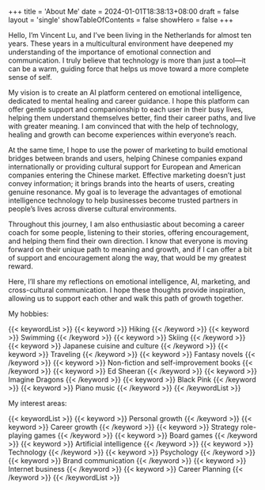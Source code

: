 +++
title = 'About Me'
date = 2024-01-01T18:38:13+08:00
draft = false
layout = 'single'
showTableOfContents = false
showHero = false
+++


Hello, I’m Vincent Lu, and I’ve been living in the Netherlands for almost ten years. These years in a multicultural environment have deepened my understanding of the importance of emotional connection and communication. I truly believe that technology is more than just a tool—it can be a warm, guiding force that helps us move toward a more complete sense of self.

My vision is to create an AI platform centered on emotional intelligence, dedicated to mental healing and career guidance. I hope this platform can offer gentle support and companionship to each user in their busy lives, helping them understand themselves better, find their career paths, and live with greater meaning. I am convinced that with the help of technology, healing and growth can become experiences within everyone’s reach.

At the same time, I hope to use the power of marketing to build emotional bridges between brands and users, helping Chinese companies expand internationally or providing cultural support for European and American companies entering the Chinese market. Effective marketing doesn’t just convey information; it brings brands into the hearts of users, creating genuine resonance. My goal is to leverage the advantages of emotional intelligence technology to help businesses become trusted partners in people’s lives across diverse cultural environments.

Throughout this journey, I am also enthusiastic about becoming a career coach for some people, listening to their stories, offering encouragement, and helping them find their own direction. I know that everyone is moving forward on their unique path to meaning and growth, and if I can offer a bit of support and encouragement along the way, that would be my greatest reward.

Here, I’ll share my reflections on emotional intelligence, AI, marketing, and cross-cultural communication. I hope these thoughts provide inspiration, allowing us to support each other and walk this path of growth together.

My hobbies:

{{< keywordList >}}
{{< keyword >}} Hiking {{< /keyword >}}
{{< keyword >}} Swimming {{< /keyword >}}
{{< keyword >}} Skiing {{< /keyword >}}
{{< keyword >}} Japanese cuisine and culture {{< /keyword >}}
{{< keyword >}} Traveling {{< /keyword >}}
{{< keyword >}} Fantasy novels {{< /keyword >}}
{{< keyword >}} Non-fiction and self-improvement books {{< /keyword >}}
{{< keyword >}} Ed Sheeran {{< /keyword >}}
{{< keyword >}} Imagine Dragons {{< /keyword >}}
{{< keyword >}} Black Pink {{< /keyword >}}
{{< keyword >}} Piano music {{< /keyword >}}
{{< /keywordList >}}



My interest areas:

{{< keywordList >}}
{{< keyword >}} Personal growth {{< /keyword >}}
{{< keyword >}} Career growth {{< /keyword >}}
{{< keyword >}} Strategy role-playing games {{< /keyword >}}
{{< keyword >}} Board games {{< /keyword >}}
{{< keyword >}} Artificial intelligence {{< /keyword >}}
{{< keyword >}} Technology {{< /keyword >}}
{{< keyword >}} Psychology {{< /keyword >}}
{{< keyword >}} Brand communication {{< /keyword >}}
{{< keyword >}} Internet business {{< /keyword >}}
{{< keyword >}} Career Planning {{< /keyword >}}
{{< /keywordList >}}
